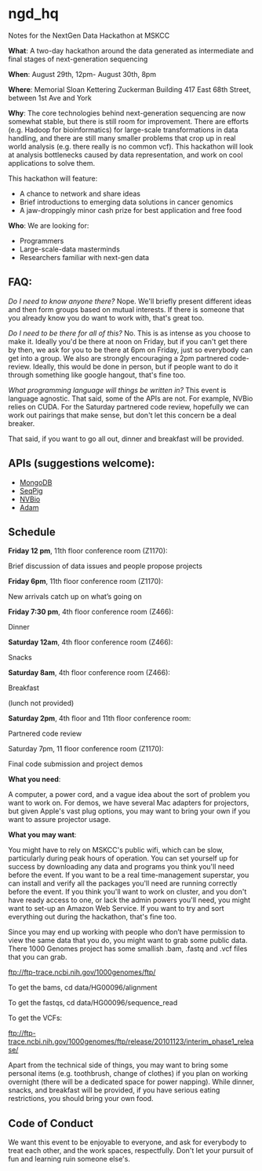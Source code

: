 ngd_hq
======

Notes for the NextGen Data Hackathon at MSKCC

**What**: A two-day hackathon around the data generated as intermediate and final stages of next-generation sequencing

**When**: August 29th, 12pm- August 30th, 8pm

**Where**: Memorial Sloan Kettering Zuckerman Building
417 East 68th Street, between 1st Ave and York

**Why**: The core technologies behind next-generation sequencing are now somewhat stable, but there is still room for improvement. There are efforts (e.g. Hadoop for bioinformatics) for large-scale transformations in data handling, and there are still many smaller problems that crop up in real world analysis (e.g. there really is no common vcf). This hackathon will look at analysis bottlenecks caused by data representation, and work on cool applications to solve them.

This hackathon will feature:

* A chance to network and share ideas
* Brief introductions to emerging data solutions in cancer genomics
* A jaw-droppingly minor cash prize for best application and free food

**Who**: We are looking for:

* Programmers
* Large-scale-data masterminds
* Researchers familiar with next-gen data

## FAQ:

*Do I need to know anyone there?* Nope. We'll briefly present different ideas and then form groups based on mutual interests. If there is someone that you already know you do want to work with, that's great too.

*Do I need to be there for all of this?*  No. This is as intense as you choose to make it. Ideally you'd be there at noon on Friday, but if you can't get there by then, we ask for you to be there at 6pm on Friday, just so everybody can get into a group. We also are strongly encouraging a 2pm partnered code-review. Ideally, this would be done in person, but if people want to do it through something like google hangout, that's fine too. 

*What programming language will things be written in?* This event is language agnostic. That said, some of the APIs are not. For example, NVBio relies on CUDA. For the Saturday partnered code review, hopefully we can work out pairings that make sense, but don't let this concern be a deal breaker.

That said, if you want to go all out, dinner and breakfast will be provided. 

## APIs (suggestions welcome):
* [MongoDB](http://docs.mongodb.org/manual/)
* [SeqPig](http://seqpig.sourceforge.net/)
* [NVBio](https://github.com/NVlabs/nvbio)
* [Adam](https://github.com/massie/adam)

## Schedule
**Friday 12 pm**, 11th floor conference room (Z1170):

Brief discussion of data issues and people propose projects

**Friday 6pm**, 11th floor conference room (Z1170):

New arrivals catch up on what’s going on

**Friday 7:30 pm**, 4th floor conference room (Z466):

Dinner

**Saturday 12am**, 4th floor conference room (Z466):

Snacks

**Saturday 8am**, 4th floor conference room (Z466):

Breakfast

(lunch not provided)

**Saturday 2pm**, 4th floor and 11th floor conference room:

Partnered code review

Saturday 7pm, 11 floor conference room (Z1170):

Final code submission and project demos


**What you need**:

A computer, a power cord, and a vague idea about the sort of problem you want to work on. For demos, we have several Mac adapters for projectors, but given Apple's vast plug options, you may want to bring your own if you want to assure projector usage.

**What you may want**:

You might have to rely on MSKCC's public wifi, which can be slow, particularly during peak hours of operation. You can set yourself up for success by downloading any data and programs you think you'll need before the event. If you want to be a real time-management superstar, you can install and verify all the packages you'll need are running correctly before the event. If you think you'll want to work on cluster, and you don't have ready access to one, or lack the admin powers you'll need, you might want to set-up an Amazon Web Service. If you want to try and sort everything out during the hackathon, that's fine too.

Since you may end up working with people who don’t have permission to view the same data that you do, you might want to grab some public data. There 1000 Genomes project has some smallish .bam, .fastq and .vcf files that you can grab.

 ftp://ftp-trace.ncbi.nih.gov/1000genomes/ftp/

To get the bams, cd data/HG00096/alignment

To get the fastqs, cd data/HG00096/sequence_read

To get the VCFs:

ftp://ftp-trace.ncbi.nih.gov/1000genomes/ftp/release/20101123/interim_phase1_release/


Apart from the technical side of things, you may want to bring some personal items (e.g. toothbrush, change of clothes) if you plan on working overnight (there will be a dedicated space for power napping). While dinner, snacks, and breakfast will be provided, if you have serious eating restrictions, you should bring your own food. 

## Code of Conduct
We want this event to be enjoyable to everyone, and ask for everybody to treat each other, and the work spaces, respectfully. Don't let your pursuit of fun and learning ruin someone else's.

